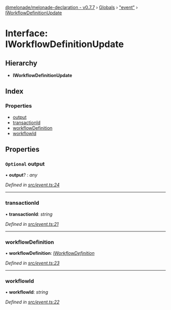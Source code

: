 [@melonade/melonade-declaration - v0.7.7](../README.md) › [Globals](../globals.md) › ["event"](../modules/_event_.md) › [IWorkflowDefinitionUpdate](_event_.iworkflowdefinitionupdate.md)

# Interface: IWorkflowDefinitionUpdate

## Hierarchy

* **IWorkflowDefinitionUpdate**

## Index

### Properties

* [output](_event_.iworkflowdefinitionupdate.md#optional-output)
* [transactionId](_event_.iworkflowdefinitionupdate.md#transactionid)
* [workflowDefinition](_event_.iworkflowdefinitionupdate.md#workflowdefinition)
* [workflowId](_event_.iworkflowdefinitionupdate.md#workflowid)

## Properties

### `Optional` output

• **output**? : *any*

*Defined in [src/event.ts:24](https://github.com/devit-tel/melonade-declaration/blob/4a3ce57/src/event.ts#L24)*

___

###  transactionId

• **transactionId**: *string*

*Defined in [src/event.ts:21](https://github.com/devit-tel/melonade-declaration/blob/4a3ce57/src/event.ts#L21)*

___

###  workflowDefinition

• **workflowDefinition**: *[IWorkflowDefinition](_workflowdefinition_.iworkflowdefinition.md)*

*Defined in [src/event.ts:23](https://github.com/devit-tel/melonade-declaration/blob/4a3ce57/src/event.ts#L23)*

___

###  workflowId

• **workflowId**: *string*

*Defined in [src/event.ts:22](https://github.com/devit-tel/melonade-declaration/blob/4a3ce57/src/event.ts#L22)*
